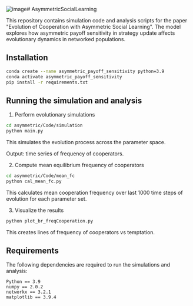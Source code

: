 ![image](https://github.com/user-attachments/assets/1bb85992-ae86-4e56-b119-9730c48f5522)# AsymmetricSocialLearning

This repository contains simulation code and analysis scripts for the paper "Evolution of Cooperation with Asymmetric Social Learning". The model explores how asymmetric payoff sensitivity in strategy update affects evolutionary dynamics in networked populations.

## Installation

```bash
conda create --name asymmetric_payoff_sensitivity python=3.9
conda activate asymmetric_payoff_sensitivity
pip install -r requirements.txt
```

## Running the simulation and analysis

1. Perform evolutionary simulations
```bash
cd asymmetric/Code/simulation
python main.py
```
This simulates the evolution process across the parameter space.

Output: time series of frequency of cooperators.

2. Compute mean equilibrium frequency of cooperators 
```bash
cd asymmetric/Code/mean_fc
python cal_mean_fc.py
```
This calculates mean cooperation frequency over last 1000 time steps of evolution for each parameter set.

3. Visualize the results
```bash
python plot_br_freqCooperation.py
```
This creates lines of frequency of cooperators vs temptation.


## Requirements

The following dependencies are required to run the simulations and analysis:

```text
Python == 3.9
numpy == 2.0.2
networkx == 3.2.1
matplotlib == 3.9.4
```
